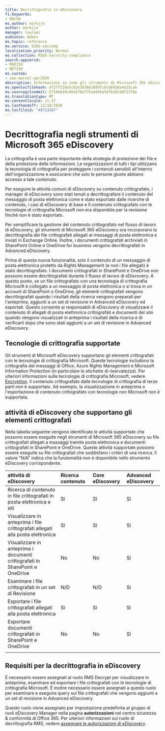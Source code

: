 ```yaml
---
title: Decrittografia in eDiscovery
f1.keywords:
- NOCSH
ms.author: markjjo
author: markjjo
manager: laurawi
audience: Admin
ms.topic: reference
ms.service: O365-seccomp
localization_priority: Normal
ms.collection: M365-security-compliance
search.appverid:
- MOE150
- MET150
ms.custom:
- seo-marvel-apr2020
description: Informazioni su come gli strumenti di Microsoft 365 eDiscovery gestiscono i documenti crittografati allegati ai messaggi di posta elettronica e archiviati in SharePoint Online e OneDrive for business.
ms.openlocfilehash: df2ff218e5c62e103661889fc8c66950a4d25cab
ms.sourcegitcommit: 6759e619c45a5f8e775ad456a5dfb18c08f13f8e
ms.translationtype: MT
ms.contentlocale: it-IT
ms.lasthandoff: 12/18/2020
ms.locfileid: "49713267"
---
```

# <a name="decryption-in-microsoft-365-ediscovery-tools"></a>Decrittografia negli strumenti di Microsoft 365 eDiscovery

La crittografia è una parte importante della strategia di protezione dei file e della protezione delle informazioni. Le organizzazioni di tutti i tipi utilizzano la tecnologia di crittografia per proteggere i contenuti sensibili all'interno dell'organizzazione e assicurarsi che solo le persone giuste abbiano accesso a tale contenuto.

Per eseguire le attività comuni di eDiscovery su contenuto crittografato, i manager di eDiscovery sono stati tenuti a decrittografare il contenuto del messaggio di posta elettronica come è stato esportato dalle ricerche di contenuto, i casi di eDiscovery di base e Il contenuto crittografato con le tecnologie di crittografia Microsoft non era disponibile per la revisione finché non è stato esportato.

Per semplificare la gestione del contenuto crittografato nel flusso di lavoro di eDiscovery, gli strumenti di Microsoft 365 eDiscovery ora incorporano la decrittografia dei file crittografati allegati ai messaggi di posta elettronica e inviati in Exchange Online. Inoltre, i documenti crittografati archiviati in SharePoint Online e OneDrive for business vengono decrittografati in Advanced eDiscovery. 

Prima di questa nuova funzionalità, solo il contenuto di un messaggio di posta elettronica protetto da Rights Management (e non i file allegati) è stato decrittografato. I documenti crittografati in SharePoint e OneDrive non possono essere decrittografati durante il flusso di lavoro di eDiscovery. A questo punto, se un file crittografato con una tecnologia di crittografia Microsoft è collegato a un messaggio di posta elettronica o si trova in un account di SharePoint o OneDrive, gli elementi crittografati vengono decrittografati quando i risultati della ricerca vengono preparati per l'anteprima, aggiunti a un set di revisione in Advanced eDiscovery ed esportati. Questo consente ai responsabili di eDiscovery di visualizzare il contenuto di allegati di posta elettronica crittografati e documenti del sito quando vengono visualizzati in anteprima i risultati della ricerca e di verificarli dopo che sono stati aggiunti a un set di revisione in Advanced eDiscovery.

## <a name="supported-encryption-technologies"></a>Tecnologie di crittografia supportate

Gli strumenti di Microsoft eDiscovery supportano gli elementi crittografati con le tecnologie di crittografia Microsoft. Queste tecnologie includono la crittografia dei messaggi di Office, Azure Rights Management e Microsoft Information Protection (in particolare le etichette di riservatezza). Per ulteriori informazioni sulle tecnologie di crittografia Microsoft, vedere [Encryption](encryption.md). Il contenuto crittografato dalle tecnologie di crittografia di terze parti non è supportato. Ad esempio, la visualizzazione in anteprima o l'esportazione di contenuto crittografato con tecnologie non Microsoft non è supportata.

## <a name="ediscovery-activities-that-support-encrypted-items"></a>attività di eDiscovery che supportano gli elementi crittografati

Nella tabella seguente vengono identificate le attività supportate che possono essere eseguite negli strumenti di Microsoft 365 eDiscovery su file crittografati allegati a massaggi tramite posta elettronica e documenti crittografati in SharePoint e OneDrive. Queste attività supportate possono essere eseguite su file crittografati che soddisfano i criteri di una ricerca. Il valore "N/A" indica che la funzionalità non è disponibile nello strumento eDiscovery corrispondente.

|attività di eDiscovery  |Ricerca contenuto  |Core eDiscovery  |Advanced eDiscovery  |
|:---------|:---------|:---------|:---------|
|Ricerca di contenuto in file crittografati in posta elettronica e siti     |Sì      |Sì      |Sì      |
|Visualizzare in anteprima i file crittografati allegati alla posta elettronica     |Sì      |Sì     |Sì       |
|Visualizzare in anteprima i documenti crittografati in SharePoint e OneDrive|No      |No    |Sì       |
|Esaminare i file crittografati in un set di Revisione    |N/D      |N/D        | Sì        |
|Esportare i file crittografati allegati alla posta elettronica    |Sì       |Sì  |Sì    |
|Esportare documenti crittografati in SharePoint e OneDrive    |No       |No  |Sì    |
|||||

## <a name="requirements-for-decryption-in-ediscovery"></a>Requisiti per la decrittografia in eDiscovery

È necessario essere assegnati al ruolo RMS Decrypt per visualizzare in anteprima, esaminare ed esportare i file crittografati con le tecnologie di crittografia Microsoft. È inoltre necessario essere assegnati a questo ruolo per esaminare e eseguire query sui file crittografati che vengono aggiunti a un set di revisione in Advanced eDiscovery.

Questo ruolo viene assegnato per impostazione predefinita al gruppo di ruoli eDiscovery Manager nella pagina **autorizzazioni** nel centro sicurezza & conformità di Office 365. Per ulteriori informazioni sul ruolo di decrittografia RMS, vedere [assegnare le autorizzazioni di eDiscovery](assign-ediscovery-permissions.md#rms-decrypt).
